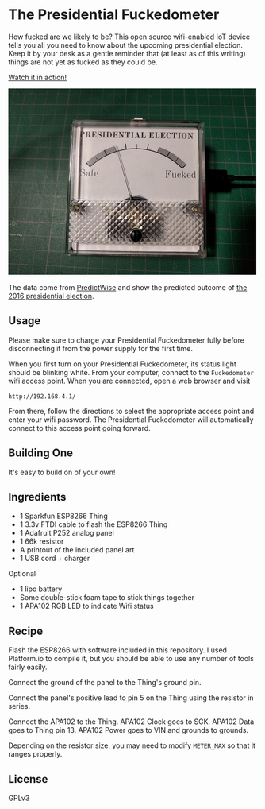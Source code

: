 The Presidential Fuckedometer
=============================

How fucked are we likely to be? This open source wifi-enabled IoT device tells
you all you need to know about the upcoming presidential election. Keep it by
your desk as a gentle reminder that (at least as of this writing) things are
not yet as fucked as they could be.

[Watch it in action!](https://www.youtube.com/watch?v=CyeYWI34pMM)

[![a photo of the meter](meter_photo.small.jpg)](meter_photo.jpg)

The data come from [PredictWise](http://predictwise.com/) and show the
predicted outcome of [the 2016 presidential election](http://predictwise.com/politics/2016-president-winner).

Usage
-----

Please make sure to charge your Presidential Fuckedometer fully before
disconnecting it from the power supply for the first time.

When you first turn on your Presidential Fuckedometer, its status light should
be blinking white. From your computer, connect to the `Fuckedometer` wifi
access point. When you are connected, open a web browser and visit

    http://192.168.4.1/

From there, follow the directions to select the appropriate access point and
enter your wifi password. The Presidential Fuckedometer will automatically
connect to this access point going forward.

Building One
------------

It's easy to build on of your own!

Ingredients
-----------

* 1 Sparkfun ESP8266 Thing
* 1 3.3v FTDI cable to flash the ESP8266 Thing
* 1 Adafruit P252 analog panel
* 1 66k resistor
* A printout of the included panel art
* 1 USB cord + charger

Optional

* 1 lipo battery
* Some double-stick foam tape to stick things together
* 1 APA102 RGB LED to indicate Wifi status

Recipe
------

Flash the ESP8266 with software included in this repository. I used Platform.io
to compile it, but you should be able to use any number of tools fairly easily.

Connect the ground of the panel to the Thing's ground pin.

Connect the panel's positive lead to pin 5 on the Thing using the resistor in series.

Connect the APA102 to the Thing. APA102 Clock goes to SCK. APA102 Data goes to
Thing pin 13. APA102 Power goes to VIN and grounds to grounds.

Depending on the resistor size, you may need to modify `METER_MAX` so that it
ranges properly.

License
-------

GPLv3
